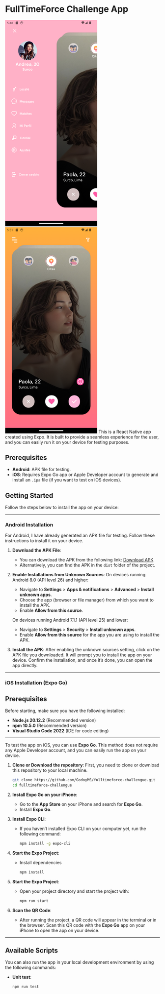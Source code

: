 # FullTimeForce Challenge App

<img src="screenshots/1.png" alt="Screenshot 1" width="300"/>
<img src="screenshots/2.png" alt="Screenshot 2" width="300"/>
This is a React Native app created using Expo. It is built to provide a seamless experience for the user, and you can easily run it on your device for testing purposes.

## Prerequisites

- **Android**: APK file for testing.
- **iOS**: Requires Expo Go app or Apple Developer account to generate and install an `.ipa` file (if you want to test on iOS devices).

## Getting Started

Follow the steps below to install the app on your device:

---

### Android Installation

For Android, I have already generated an APK file for testing. Follow these instructions to install it on your device.

1. **Download the APK File**:
   - You can download the APK from the following link:
     [Download APK](https://expo.dev/artifacts/eas/xuW2uAEmfTBqAia9U7yiP5.apk)
   - Alternatively, you can find the APK in the `dist` folder of the project.

2. **Enable Installations from Unknown Sources**:
   On devices running Android 8.0 (API level 26) and higher:
   - Navigate to **Settings** > **Apps & notifications** > **Advanced** > **Install unknown apps**.
   - Choose the app (browser or file manager) from which you want to install the APK.
   - Enable **Allow from this source**.

   On devices running Android 7.1.1 (API level 25) and lower:
   - Navigate to **Settings** > **Security** > **Install unknown apps**.
   - Enable **Allow from this source** for the app you are using to install the APK.

3. **Install the APK**:
   After enabling the unknown sources setting, click on the APK file you downloaded. It will prompt you to install the app on your device. Confirm the installation, and once it’s done, you can open the app directly.

---

### iOS Installation (Expo Go)

## Prerequisites

Before starting, make sure you have the following installed:

- **Node.js 20.12.2** (Recommended version)
- **npm 10.5.0** (Recommended version)
- **Visual Studio Code 2022** (IDE for code editing)
---

To test the app on iOS, you can use **Expo Go**. This method does not require any Apple Developer account, and you can easily run the app on your device.

1. **Clone or Download the repository**:
   First, you need to clone or download this repository to your local machine.

   ```bash
   git clone https://github.com/GodoyMS/fulltimeforce-challengue.git
   cd fulltimeforce-challengue

2. **Install Expo Go on your iPhone**:
   - Go to the **App Store** on your iPhone and search for **Expo Go**.
   - Install **Expo Go**.

3. **Install Expo CLI**:
   - If you haven’t installed Expo CLI on your computer yet, run the following command:
     ```bash
     npm install -g expo-cli
     ```
4. **Start the Expo Project**:
   - Install dependencies
     ```bash
     npm install
     ```
5. **Start the Expo Project**:
   - Open your project directory and start the project with:
     ```bash
     npm run start
     ```

6. **Scan the QR Code**:
   - After running the project, a QR code will appear in the terminal or in the browser. Scan this QR code with the **Expo Go** app on your iPhone to open the app on your device.

---

## Available Scripts

You can also run the app in your local development environment by using the following commands:

- **Unit test**:
  ```bash
  npm run test
